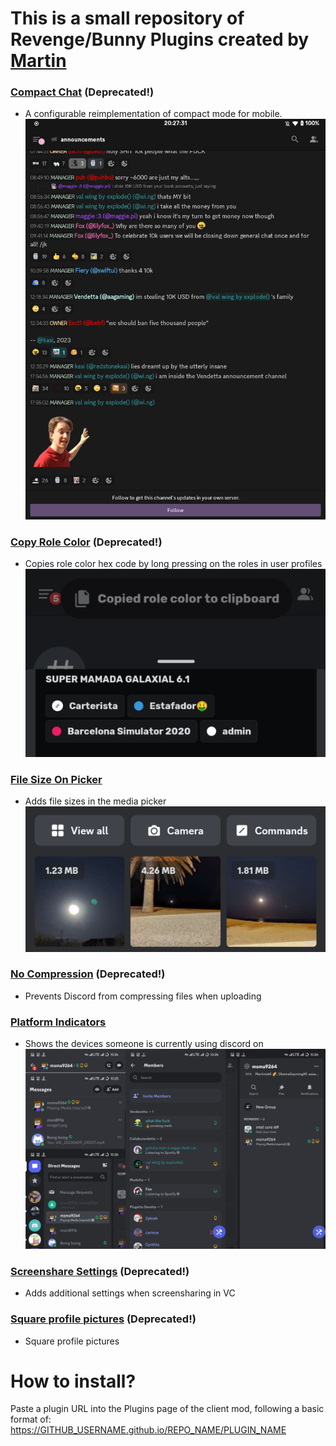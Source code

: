 # This is a small repository of Revenge/Bunny Plugins created by [Martin](https://github.com/Martinz64)

### [Compact Chat](https://martinz64.github.io/vendetta-plugins/CompactChat) (Deprecated!)
- A configurable reimplementation of compact mode for mobile.
![Example image](./images/CompactChat.png)

### [Copy Role Color](https://martinz64.github.io/vendetta-plugins/CopyRoleColor) (Deprecated!)
- Copies role color hex code by long pressing on the roles in user profiles
![Example image](./images/CopyRoleColor.png)

### [File Size On Picker](https://martinz64.github.io/vendetta-plugins/FileSizeOnPicker)
- Adds file sizes in the media picker
![Example image](./images/FileSizeOnPicker.png)

### [No Compression](https://martinz64.github.io/vendetta-plugins/NoCompression) (Deprecated!)
- Prevents Discord from compressing files when uploading

### [Platform Indicators](https://martinz64.github.io/vendetta-plugins/PlatformIndicators)
- Shows the devices someone is currently using discord on
![Example image](./images/PlatformIndicators.png)

### [Screenshare Settings](https://martinz64.github.io/vendetta-plugins/ScreenshareSettings) (Deprecated!)
- Adds additional settings when screensharing in VC

### [Square profile pictures](https://martinz64.github.io/vendetta-plugins/SquareProfilePics) (Deprecated!)
- Square profile pictures

# How to install?
Paste a plugin URL into the Plugins page of the client mod, following a basic format of:
https://GITHUB_USERNAME.github.io/REPO_NAME/PLUGIN_NAME
